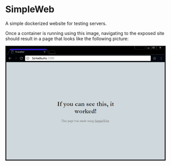 # SimpleWeb
A simple dockerized website for testing servers.

Once a container is running using this image, navigating to the exposed site should result in a page that looks like the following picture:

![example of the website](/example.PNG?raw=true "Example") 